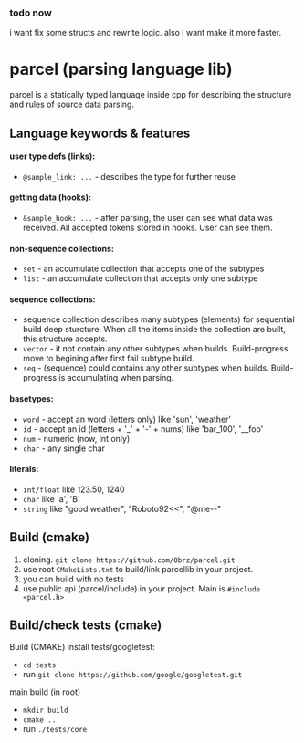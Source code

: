 
### todo now
i want fix some structs and rewrite logic. 
also i want make it more faster.


# parcel (parsing language lib)
parcel is a statically typed language inside cpp for describing the structure and rules of source data parsing.

## Language keywords & features

#### user type defs (links):
- `@sample_link: ...` - describes the type for further reuse

#### getting data (hooks):
- `&sample_hook: ...` - after parsing, the user can see what data was received. All accepted tokens stored in hooks. User can see them.

#### non-sequence collections:
- `set` - an accumulate collection that accepts one of the subtypes
- `list` - an accumulate collection that accepts only one subtype
#### sequence collections:
- sequence collection describes many subtypes (elements) for sequential build deep sturcture. When all the items inside the collection are built, this structure accepts.
- `vector` - it not contain any other subtypes when builds. Build-progress move to begining after first fail subtype build.
- `seq` - (sequence) could contains any other subtypes when builds. Build-progress is accumulating when parsing.

#### basetypes:
- `word` - accept an word (letters only) like 'sun', 'weather'
- `id` - accept an id (letters + '_' + '-' + nums) like 'bar_100', '__foo'
- `num` - numeric (now, int only)
- `char` - any single char

#### literals:
- `int/float` like 123.50, 1240
- `char` like 'a', 'B'
- `string` like "good weather", "Roboto92<<", "@me--"

## Build (cmake)
1. cloning. `git clone https://github.com/0brz/parcel.git`
2. use root `CMakeLists.txt` to build/link parcellib in your project. 
3. you can build with no tests
4. use public api (parcel/include) in your project. Main is `#include <parcel.h>`
 

## Build/check tests (cmake)
Build (CMAKE)
install tests/googletest:
- `cd tests`
- run `git clone https://github.com/google/googletest.git`

main build (in root)
- `mkdir build`
- `cmake ..`
- run `./tests/core`
